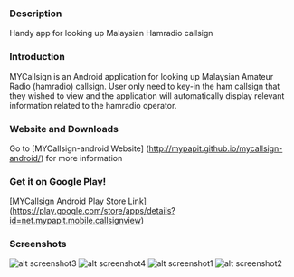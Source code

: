 ### Description
Handy app for looking up Malaysian Hamradio callsign

### Introduction
MYCallsign is an Android application for looking up Malaysian Amateur Radio (hamradio) callsign. User only need to key-in the ham callsign that they wished to view and the application will automatically display relevant information related to the hamradio operator.

### Website and Downloads
Go to [MYCallsign-android Website] (http://mypapit.github.io/mycallsign-android/) for more information

### Get it on Google Play!
[MYCallsign Android Play Store Link] (https://play.google.com/store/apps/details?id=net.mypapit.mobile.callsignview)

### Screenshots
![alt screenshot3](https://s31.postimg.org/cx6s6pbaf/Screenshot_20160625_125929.png)
![alt screenshot4](https://s31.postimg.org/5rf14927b/Screenshot_20160625_125951.png)
![alt screenshot1](https://s31.postimg.org/cfbmqulpj/Screenshot_20160625_130006.png)
![alt screenshot2](https://s31.postimg.org/seuaaehrb/Screenshot_20160625_125959.png)

